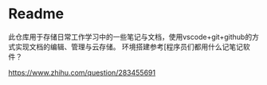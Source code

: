 # Readme
此仓库用于存储日常工作学习中的一些笔记与文档，使用vscode+git+github的方式实现文档的编辑、管理与云存储。
环境搭建参考[程序员们都用什么记笔记软件？
<br>

<https://www.zhihu.com/question/283455691>